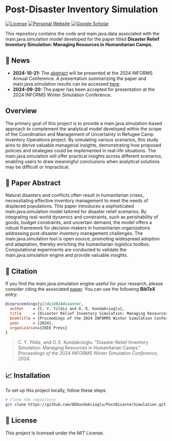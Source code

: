 # Post-Disaster Inventory Simulation
[![License](https://img.shields.io/badge/License-MIT-blue.svg)](https://opensource.org/licenses/MIT)
[![Personal Website](https://img.shields.io/badge/Kundakcioglu-Personal_Website-blue)](https://erhun.me)
[![Google Scholar](https://img.shields.io/badge/Kundakcioglu-Scholar_Profile-blue)](https://scholar.google.com/citations?user=k6NTKvsAAAAJ&hl=en)

This repository contains the code and main.java.data associated with the main.java.simulation model developed for the paper titled **Disaster Relief Inventory Simulation: Managing Resources in Humanitarian Camps**.

## 🚀 News
- **2024-10-21:** The [abstract](https://submissions.mirasmart.com/InformsAnnual2024/Itinerary/PresentationDetail.aspx?evdid=2259) will be presented at the 2024 INFORMS Annual Conference. A presentation summarizing the paper and main.java.simulation results can be accessed [here]().
- **2024-09-20:** The paper has been accepted for presentation at the 2024 INFORMS Winter Simulation Conference.

## Overview
The primary goal of this project is to provide a main.java.simulation-based approach to complement the analytical model developed within the scope of the Coordination and Management of Uncertainty in Refugee Camp Inventory Operations project. By simulating various scenarios, this study aims to derive valuable managerial insights, demonstrating how proposed policies and strategies could be implemented in real-life situations. The main.java.simulation will offer practical insights across different scenarios, enabling users to draw meaningful conclusions when analytical solutions may be difficult or impractical.

## 📄 Paper Abstract
Natural disasters and conflicts often result in humanitarian crises, necessitating effective inventory management to meet the needs of displaced populations. This paper introduces a sophisticated main.java.simulation model tailored for disaster relief scenarios. By integrating real-world dynamics and constraints, such as perishability of goods, budget constraints, and uncertain demand, the model offers a robust framework for decision-makers in humanitarian organizations addressing post-disaster inventory management challenges. The main.java.simulation tool is open source, promoting widespread adoption and adaptation, thereby enriching the humanitarian logistics toolbox. Computational experiments are conducted to validate the main.java.simulation engine and provide valuable insights.

## 📝 Citation

If you find the main.java.simulation engine useful for your research, please consider citing the associated [paper](). You can use the following **BibTeX** entry:

```bibtex
@inproceedings{yildiz2024disaster,
  author    = {C. Y. Yildiz and O. E. Kundakcioglu},
  title     = {Disaster Relief Inventory Simulation: Managing Resources in Humanitarian Camps},
  booktitle = {Proceedings of the 2024 INFORMS Winter Simulation Conference},
  year      = {2024},
  organization={IEEE Press}
}
```

> C. Y. Yildiz, and O. E. Kundakcioglu. "Disaster Relief Inventory Simulation: Managing Resources in Humanitarian Camps."
> *Proceedings of the 2024 INFORMS Winter Simulation Conference*, 2024.

## 📈 Installation

To set up this project locally, follow these steps:

```bash
# Clone the repository
git clone https://github.com/OEKundakcioglu/PostDisasterSimulation.git
```

## 📃 License
This project is licensed under the MIT License.